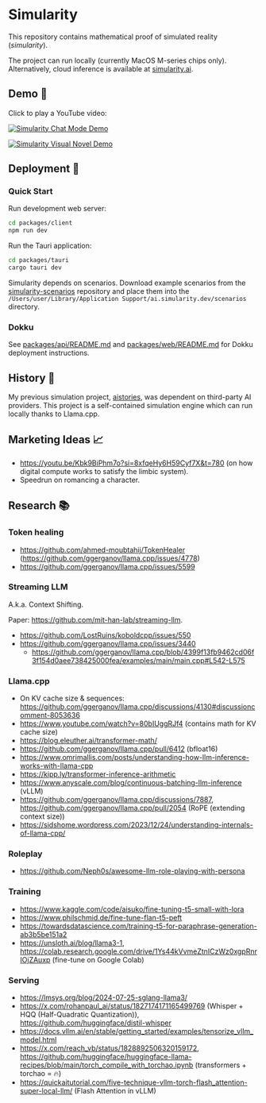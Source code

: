 # Simularity

This repository contains mathematical proof of simulated reality (_simularity_).

The project can run locally (currently MacOS M-series chips only).
Alternatively, cloud inference is available at [simularity.ai](https://simularity.ai).

## Demo 🚀

Click to play a YouTube video:

[![Simularity Chat Mode Demo](https://img.youtube.com/vi/CFIA9X39cUA/0.jpg)](https://www.youtube.com/watch?v=CFIA9X39cUA)

[![Simularity Visual Novel Demo](https://img.youtube.com/vi/iIuxUJkCPgU/0.jpg)](https://www.youtube.com/watch?v=iIuxUJkCPgU)

## Deployment 🚢

### Quick Start

Run development web server:

```sh
cd packages/client
npm run dev
```

Run the Tauri application:

```sh
cd packages/tauri
cargo tauri dev
```

Simularity depends on scenarios.
Download example scenarios from the [simularity-scenarios](https://github.com/vladfaust/simularity-scenarios) repository and place them into the `/Users/user/Library/Application Support/ai.simularity.dev/scenarios` directory.

### Dokku

See [packages/api/README.md](./packages/api/README.md) and [packages/web/README.md](./packages/web/README.md) for Dokku deployment instructions.

## History 📜

My previous simulation project, [aistories](https://github.com/vladfaust/aistories), was dependent on third-party AI providers.
This project is a self-contained simulation engine which can run locally thanks to Llama.cpp.

## Marketing Ideas 📈

- https://youtu.be/Kbk9BiPhm7o?si=8xfqeHy6H59Cyf7X&t=780 (on how digital compute works to satisfy the limbic system).
- Speedrun on romancing a character.

## Research 📚

### Token healing

- https://github.com/ahmed-moubtahij/TokenHealer (https://github.com/ggerganov/llama.cpp/issues/4778)
- https://github.com/ggerganov/llama.cpp/issues/5599

### Streaming LLM

A.k.a. Context Shifting.

Paper: https://github.com/mit-han-lab/streaming-llm.

- https://github.com/LostRuins/koboldcpp/issues/550
- https://github.com/ggerganov/llama.cpp/issues/3440
  - https://github.com/ggerganov/llama.cpp/blob/4399f13fb9462cd06f3f154d0aee738425000fea/examples/main/main.cpp#L542-L575

### Llama.cpp

- On KV cache size & sequences: https://github.com/ggerganov/llama.cpp/discussions/4130#discussioncomment-8053636
- https://www.youtube.com/watch?v=80bIUggRJf4 (contains math for KV cache size)
- https://blog.eleuther.ai/transformer-math/
- https://github.com/ggerganov/llama.cpp/pull/6412 (bfloat16)
- https://www.omrimallis.com/posts/understanding-how-llm-inference-works-with-llama-cpp
- https://kipp.ly/transformer-inference-arithmetic
- https://www.anyscale.com/blog/continuous-batching-llm-inference (vLLM)
- https://github.com/ggerganov/llama.cpp/discussions/7887, https://github.com/ggerganov/llama.cpp/pull/2054 (RoPE (extending context size))
- https://sidshome.wordpress.com/2023/12/24/understanding-internals-of-llama-cpp/

### Roleplay

- https://github.com/Neph0s/awesome-llm-role-playing-with-persona

### Training

- https://www.kaggle.com/code/aisuko/fine-tuning-t5-small-with-lora
- https://www.philschmid.de/fine-tune-flan-t5-peft
- https://towardsdatascience.com/training-t5-for-paraphrase-generation-ab3b5be151a2
- https://unsloth.ai/blog/llama3-1, https://colab.research.google.com/drive/1Ys44kVvmeZtnICzWz0xgpRnrIOjZAuxp (fine-tune on Google Colab)

### Serving

- https://lmsys.org/blog/2024-07-25-sglang-llama3/
- https://x.com/rohanpaul_ai/status/1827174171165499769 (Whisper + HQQ (Half-Quadratic Quantization)), https://github.com/huggingface/distil-whisper
- https://docs.vllm.ai/en/stable/getting_started/examples/tensorize_vllm_model.html
- https://x.com/reach_vb/status/1828892506320159172, https://github.com/huggingface/huggingface-llama-recipes/blob/main/torch_compile_with_torchao.ipynb (transformers + torchao = 🔥)
- https://quickaitutorial.com/five-technique-vllm-torch-flash_attention-super-local-llm/ (Flash Attention in vLLM)
